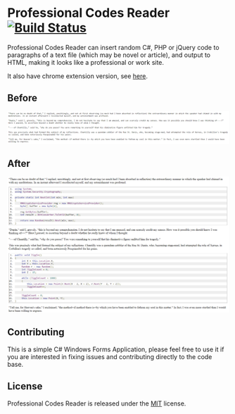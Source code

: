 # Professional Codes Reader [![Build Status](https://travis-ci.org/Jasonnor/NovelPretender.svg?branch=master)](https://travis-ci.org/Jasonnor/NovelPretender)

Professional Codes Reader can insert random C#, PHP or jQuery code to paragraphs of a text file (which may be novel or article), and output to HTML, making it looks like a professional or work site.

It also have chrome extension version, see [here](/Chrome-Extension/).

## Before

![Before](/Example/Before.png)

## After

![After](/Example/After.png)

## Contributing

This is a simple C# Windows Forms Application, please feel free to use it if you are interested in fixing issues and contributing directly to the code base.

## License

Professional Codes Reader is released under the [MIT](/LICENSE) license.
